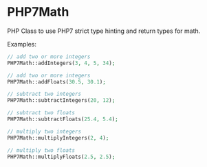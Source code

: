 # PHP7Math
PHP Class to use PHP7 strict type hinting and return types for math.


Examples:

```php
// add two or more integers
PHP7Math::addIntegers(3, 4, 5, 34);
```

```php
// add two or more integers
PHP7Math::addFloats(30.5, 30.1);
```

```php
// subtract two integers
PHP7Math::subtractIntegers(20, 12);
```

```php
// subtract two floats
PHP7Math::subtractFloats(25.4, 5.4);
```

```php
// multiply two integers
PHP7Math::multiplyIntegers(2, 4);
```

```php
// multiply two floats
PHP7Math::multiplyFloats(2.5, 2.5);
```
